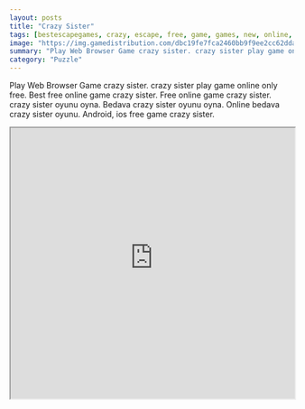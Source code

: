 ```yaml
---
layout: posts
title: "Crazy Sister"
tags: [bestescapegames, crazy, escape, free, game, games, new, online, play, sister, download, free, online, games, oyna, game, free, games, play, play, games]
image: "https://img.gamedistribution.com/dbc19fe7fca2460bb9f9ee2cc62dda9e.jpg"
summary: "Play Web Browser Game crazy sister. crazy sister play game online only free. Best free online game crazy sister. Free online game crazy sister. crazy sister oyunu oyna. Bedava crazy sister oyunu oyna. Online bedava crazy sister oyunu. Android, ios free game crazy sister."
category: "Puzzle"
---
```


Play Web Browser Game crazy sister. crazy sister play game online only free. Best free online game crazy sister. Free online game crazy sister. crazy sister oyunu oyna. Bedava crazy sister oyunu oyna. Online bedava crazy sister oyunu. Android, ios free game crazy sister.

<iframe width="100%" height="480px;" src="https://flash.gamedistribution.com?game=dbc19fe7fca2460bb9f9ee2cc62dda9e"></iframe>